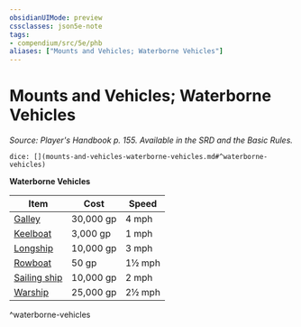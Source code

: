 ```yaml
---
obsidianUIMode: preview
cssclasses: json5e-note
tags:
- compendium/src/5e/phb
aliases: ["Mounts and Vehicles; Waterborne Vehicles"]
---
```

# Mounts and Vehicles; Waterborne Vehicles
*Source: Player's Handbook p. 155. Available in the SRD and the Basic Rules.* 

`dice: [](mounts-and-vehicles-waterborne-vehicles.md#^waterborne-vehicles)`

**Waterborne Vehicles**

| Item | Cost | Speed |
|------|------|-------|
| [Galley](/compendium/items/galley.md) | 30,000 gp | 4 mph |
| [Keelboat](/compendium/items/keelboat.md) | 3,000 gp | 1 mph |
| [Longship](/compendium/items/longship.md) | 10,000 gp | 3 mph |
| [Rowboat](/compendium/items/rowboat.md) | 50 gp | 1½ mph |
| [Sailing ship](/compendium/items/sailing-ship.md) | 10,000 gp | 2 mph |
| [Warship](/compendium/items/warship.md) | 25,000 gp | 2½ mph |
^waterborne-vehicles
